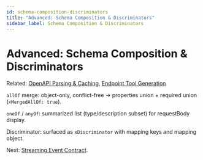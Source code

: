 ```yaml
---
id: schema-composition-discriminators
title: "Advanced: Schema Composition & Discriminators"
sidebar_label: Schema Composition & Discriminators
---
```


# Advanced: Schema Composition & Discriminators

Related: [OpenAPI Parsing & Caching](openapi-parsing-caching.md), [Endpoint Tool Generation](endpoint-tool-generation.md)

`allOf` merge: object-only, conflict-free -> properties union + required union (`xMergedAllOf: true`).

`oneOf` / `anyOf`: summarized list (type/description subset) for requestBody display.

Discriminator: surfaced as `xDiscriminator` with mapping keys and mapping object.

Next: [Streaming Event Contract](streaming-event-contract.md).
